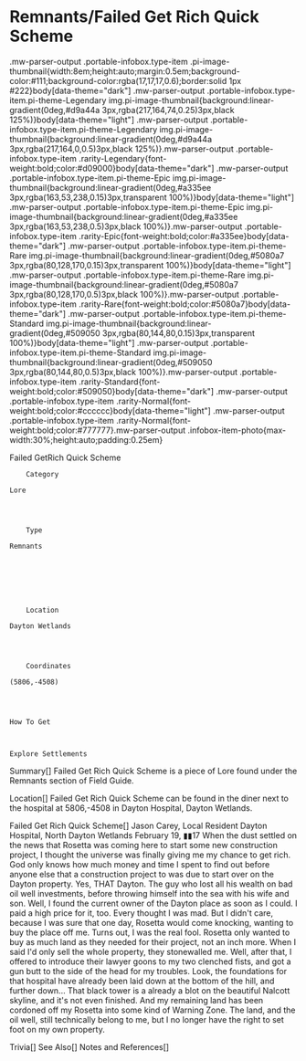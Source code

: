 # Remnants/Failed Get Rich Quick Scheme

.mw-parser-output .portable-infobox.type-item .pi-image-thumbnail{width:8em;height:auto;margin:0.5em;background-color:#111;background-color:rgba(17,17,17,0.6);border:solid 1px #222}body[data-theme="dark"] .mw-parser-output .portable-infobox.type-item.pi-theme-Legendary img.pi-image-thumbnail{background:linear-gradient(0deg,#d9a44a 3px,rgba(217,164,74,0.25)3px,black 125%)}body[data-theme="light"] .mw-parser-output .portable-infobox.type-item.pi-theme-Legendary img.pi-image-thumbnail{background:linear-gradient(0deg,#d9a44a 3px,rgba(217,164,0,0.5)3px,black 125%)}.mw-parser-output .portable-infobox.type-item .rarity-Legendary{font-weight:bold;color:#d09000}body[data-theme="dark"] .mw-parser-output .portable-infobox.type-item.pi-theme-Epic img.pi-image-thumbnail{background:linear-gradient(0deg,#a335ee 3px,rgba(163,53,238,0.15)3px,transparent 100%)}body[data-theme="light"] .mw-parser-output .portable-infobox.type-item.pi-theme-Epic img.pi-image-thumbnail{background:linear-gradient(0deg,#a335ee 3px,rgba(163,53,238,0.5)3px,black 100%)}.mw-parser-output .portable-infobox.type-item .rarity-Epic{font-weight:bold;color:#a335ee}body[data-theme="dark"] .mw-parser-output .portable-infobox.type-item.pi-theme-Rare img.pi-image-thumbnail{background:linear-gradient(0deg,#5080a7 3px,rgba(80,128,170,0.15)3px,transparent 100%)}body[data-theme="light"] .mw-parser-output .portable-infobox.type-item.pi-theme-Rare img.pi-image-thumbnail{background:linear-gradient(0deg,#5080a7 3px,rgba(80,128,170,0.5)3px,black 100%)}.mw-parser-output .portable-infobox.type-item .rarity-Rare{font-weight:bold;color:#5080a7}body[data-theme="dark"] .mw-parser-output .portable-infobox.type-item.pi-theme-Standard img.pi-image-thumbnail{background:linear-gradient(0deg,#509050 3px,rgba(80,144,80,0.15)3px,transparent 100%)}body[data-theme="light"] .mw-parser-output .portable-infobox.type-item.pi-theme-Standard img.pi-image-thumbnail{background:linear-gradient(0deg,#509050 3px,rgba(80,144,80,0.5)3px,black 100%)}.mw-parser-output .portable-infobox.type-item .rarity-Standard{font-weight:bold;color:#509050}body[data-theme="dark"] .mw-parser-output .portable-infobox.type-item .rarity-Normal{font-weight:bold;color:#cccccc}body[data-theme="light"] .mw-parser-output .portable-infobox.type-item .rarity-Normal{font-weight:bold;color:#777777}.mw-parser-output .infobox-item-photo{max-width:30%;height:auto;padding:0.25em}

Failed GetRich Quick Scheme

	

	
		Category
	
	Lore



	
		Type
	
	Remnants




	

	
		Location
	
	Dayton Wetlands



	
		Coordinates
	
	(5806,-4508)




	How To Get


	
	Explore Settlements






Summary[]
Failed Get Rich Quick Scheme is a piece of Lore found under the Remnants section of Field Guide.

Location[]
Failed Get Rich Quick Scheme can be found in the diner next to the hospital at 5806,-4508 in Dayton Hospital, Dayton Wetlands.

Failed Get Rich Quick Scheme[]
Jason Carey, Local Resident
Dayton Hospital, North Dayton Wetlands
February 19, ▮▮17
When the dust settled on the news that Rosetta was coming here to start some new construction project, I thought the universe was finally giving me my chance to get rich.
God only knows how much money and time I spent to find out before anyone else that a construction project to was due to start over on the Dayton property. Yes, THAT Dayton. The guy who lost all his wealth on bad oil well investments, before throwing himself into the sea with his wife and son. Well, I found the current owner of the Dayton place as soon as I could. I paid a high price for it, too. Every thought I was mad.
But I didn't care, because I was sure that one day, Rosetta would come knocking, wanting to buy the place off me. Turns out, I was the real fool.
Rosetta only wanted to buy as much land as they needed for their project, not an inch more. When I said I'd only sell the whole property, they stonewalled me. Well, after that, I offered to introduce their lawyer goons to my two clenched fists, and got a gun butt to the side of the head for my troubles.
Look, the foundations for that hospital have already been laid down at the bottom of the hill, and further down... That black tower is a already a blot on the beautiful Nalcott skyline, and it's not even finished. And my remaining land has been cordoned off my Rosetta into some kind of Warning Zone. The land, and the oil well, still technically belong to me, but I no longer have the right to set foot on my own property.

Trivia[]
See Also[]
Notes and References[]
